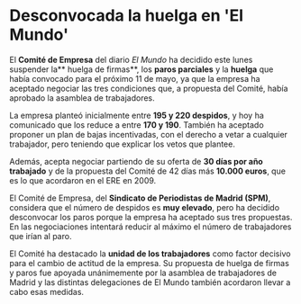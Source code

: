 # Desconvocada la huelga en 'El Mundo'

El **Comité de Empresa** del diario *El Mundo* ha decidido este lunes suspender la** huelga de firmas**, los **paros parciales** y la **huelga** que había convocado para el próximo 11 de mayo, ya que la empresa ha aceptado negociar las tres condiciones que, a propuesta del Comité, había aprobado la asamblea de trabajadores.

La empresa planteó inicialmente entre **195 y 220 despidos**, y hoy ha comunicado que los reduce a entre **170 y 190**. También ha aceptado proponer un plan de bajas incentivadas, con el derecho a vetar a cualquier trabajador, pero teniendo que explicar los vetos que plantee.

Además, acepta negociar partiendo de su oferta de **30 días por año trabajado** y de la propuesta del Comité de 42 días más **10.000 euros**, que es lo que acordaron en el ERE en 2009.

El Comité de Empresa, del **Sindicato de Periodistas de Madrid (SPM)**, considera que el número de despidos es **muy elevado**, pero ha decidido desconvocar los paros porque la empresa ha aceptado sus tres propuestas. En las negociaciones intentará reducir al máximo el número de trabajadores que irían al paro.

El Comité ha destacado la **unidad de los trabajadores** como factor decisivo para el cambio de actitud de la empresa. Su propuesta de huelga de firmas y paros fue apoyada unánimemente por la asamblea de trabajadores de Madrid y las distintas delegaciones de El Mundo también acordaron llevar a cabo esas medidas.
